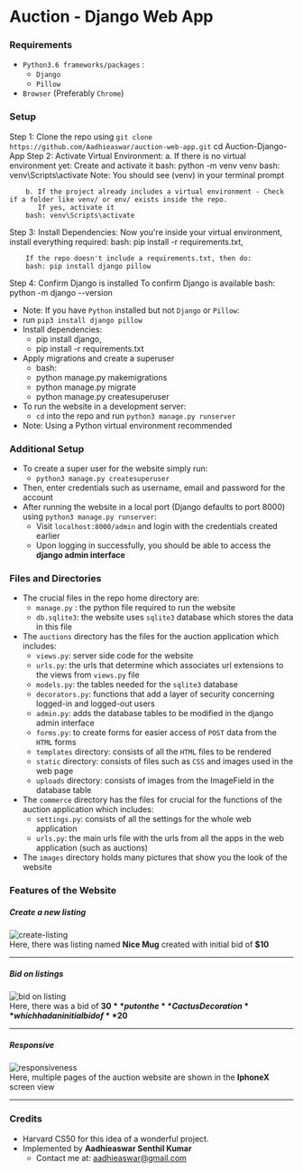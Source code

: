 # Auction - Django Web App

### Requirements
- `Python3.6 frameworks/packages` :
  - `Django`
  - `Pillow`
- `Browser` (Preferably `Chrome`)

### Setup
Step 1: Clone the repo using `git clone https://github.com/Aadhieaswar/auction-web-app.git`
          cd Auction-Django-App
Step 2: Activate Virtual Environment: 
        a. If there is no virtual environment yet: Create and activate it
        bash: python -m venv venv
        bash: venv\Scripts\activate
        Note: You should see (venv) in your terminal prompt

        b. If the project already includes a virtual environment - Check if a folder like venv/ or env/ exists inside the repo.
           If yes, activate it
        bash: venv\Scripts\activate
        
Step 3: Install Dependencies: 
        Now you're inside your virtual environment, install everything required:
        bash: pip install -r requirements.txt,
        
        If the repo doesn't include a requirements.txt, then do:
        bash: pip install django pillow

Step 4: Confirm Django is installed
        To confirm Django is available
        bash: python -m django --version
        
  
  - Note: If you have `Python` installed but not `Django` or `Pillow`:
  - run `pip3 install django pillow`
- Install dependencies:
    - pip install django,
    - pip install -r requirements.txt
- Apply migrations and create a superuser
  - bash:
  - python manage.py makemigrations
  - python manage.py migrate
  - python manage.py createsuperuser
- To run the website in a development server:
  - `cd` into the repo and run `python3 manage.py runserver`
- Note: Using a Python virtual environment recommended



### Additional Setup
- To create a super user for the website simply run:
  - `python3 manage.py createsuperuser`
- Then, enter credentials such as username, email and password for the account
- After running the website in a local port (Django defaults to port 8000) using `python3 manage.py runserver`:
  - Visit `localhost:8000/admin` and login with the credentials created earlier
  - Upon logging in successfully, you should be able to access the __django admin interface__

### Files and Directories
- The crucial files in the repo home directory are:
  - `manage.py` : the python file required to run the website
  - `db.sqlite3`: the website uses `sqlite3` database which stores the data in this file
- The `auctions` directory has the files for the auction application which includes:
  - `views.py`: server side code for the website
  - `urls.py`: the urls that determine which associates url extensions to the views from `views.py` file
  - `models.py`: the tables needed for the `sqlite3` database
  - `decorators.py`: functions that add a layer of security concerning logged-in and logged-out users
  - `admin.py`: adds the database tables to be modified in the django admin interface
  - `forms.py`: to create forms for easier access of `POST` data from the `HTML` forms
  - `templates` directory: consists of all the `HTML` files to be rendered
  - `static` directory: consists of files such as `CSS` and images used in the web page
  - `uploads` directory: consists of images from the ImageField in the database table
- The `commerce` directory has the files for crucial for the functions of the auction application which includes:
  - `settings.py`: consists of all the settings for the whole web application
  - `urls.py`: the main urls file with the urls from all the apps in the web application (such as auctions)
- The `images` directory holds many pictures that show you the look of the website

### Features of the Website
##### Create a new listing
  ![create-listing](./images/create-listing.gif)
  <br>
Here, there was listing named **Nice Mug** created with initial bid of **$10**
  <hr>

##### Bid on listings
  ![bid on listing](./images/bid-on-listing.gif)
  <br>
Here, there was a bid of **$30** put on the **Cactus Decoration** which had an initial bid of **$20**
  <hr>

##### Responsive
  ![responsiveness](./images/responsive.gif)
  <br>
Here, multiple pages of the auction website are shown in the __IphoneX__ screen view
  <hr>

### Credits
- Harvard CS50 for this idea of a wonderful project.
- Implemented by __Aadhieaswar Senthil Kumar__
  - Contact me at: <aadhieaswar@gmail.com>
